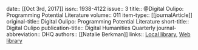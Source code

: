 date:: [[Oct 3rd, 2017]]
issn:: 1938-4122
issue:: 3
title:: @Digital Oulipo: Programming Potential Literature
volume:: 011
item-type:: [[journalArticle]]
original-title:: Digital Oulipo: Programming Potential Literature
short-title:: Digital Oulipo
publication-title:: Digital Humanities Quarterly
journal-abbreviation:: DHQ
authors:: [[Natalie Berkman]]
links:: [Local library](zotero://select/groups/2386895/items/7Z95DFTQ), [Web library](https://www.zotero.org/groups/2386895/items/7Z95DFTQ)
